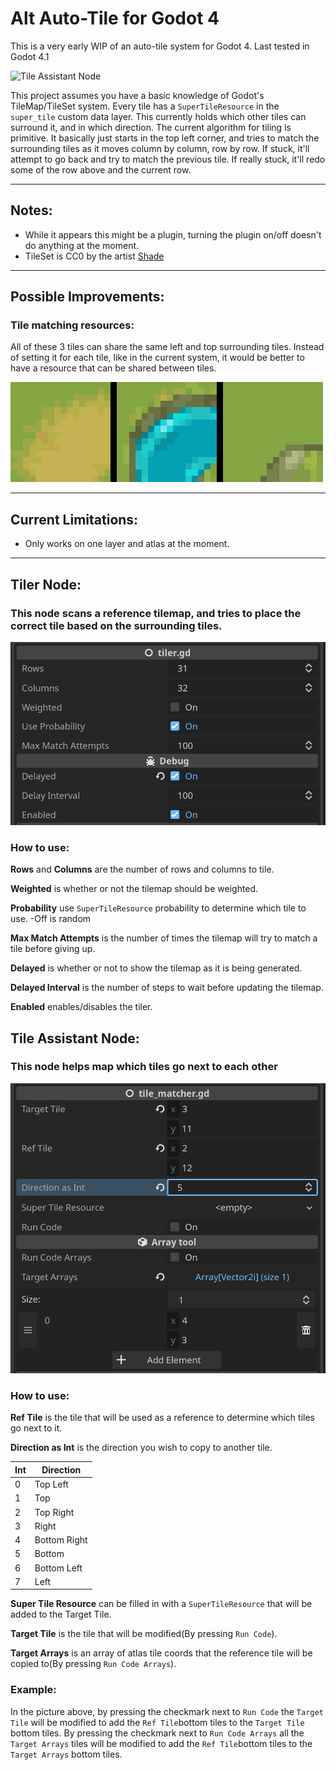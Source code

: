 ﻿# Alt Auto-Tile for Godot 4

This is a very early WIP of an auto-tile system for Godot 4.
Last tested in Godot 4.1

![Tile Assistant Node](./Docs/Images/Preview1.gif)

This project assumes you have a basic knowledge of Godot's TileMap/TileSet system.
Every tile has a `SuperTileResource` in the `super_tile` custom data layer.
This currently holds which other tiles can surround it, and in which direction.
The current algorithm for tiling is primitive.
It basically just starts in the top left corner,
and tries to match the surrounding tiles as it moves column by column, row by row.
If stuck, it'll attempt to go back and try to match the previous tile.
If really stuck, it'll redo some of the row above and the current row.

---

## Notes:

* While it appears this might be a plugin,
turning the plugin on/off doesn't do anything at the moment.
* TileSet is CC0 by the artist [Shade](https://merchant-shade.itch.io/16x16-puny-world)

---

## Possible Improvements:

### Tile matching resources:

All of these 3 tiles can share the same left and top surrounding tiles.
Instead of setting it for each tile, like in the current system, 
it would be better to have a resource that can be shared between tiles.

![Tile Assistant Node](./Docs/Images/MatchingTLCorner.png)

---

## Current Limitations:

* Only works on one layer and atlas at the moment.

---

## Tiler Node:

### This node scans a reference tilemap, and tries to place the correct tile based on the surrounding tiles.

![Tile Assistant Node](./Docs/Images/Tiler.png)

### How to use:

**Rows** and **Columns** are the number of rows and columns to tile.

**Weighted** is whether or not the tilemap should be weighted.

**Probability** use `SuperTileResource` probability to determine which tile to use.
 -Off is random

**Max Match Attempts** is the number of times the tilemap will try to match a tile before giving up.

**Delayed** is whether or not to show the tilemap as it is being generated.

**Delayed Interval** is the number of steps to wait before updating the tilemap.

**Enabled** enables/disables the tiler.

## Tile Assistant Node:

### This node helps map which tiles go next to each other

![Tile Assistant Node](./Docs/Images/TileAssistantPanel.png)

### How to use:

**Ref Tile** is the tile that will be used as a reference to determine which tiles go next to it.

**Direction as Int** is the direction you wish to copy to another tile.


| Int | Direction    |
|-----|--------------|
| 0   | Top Left     |
| 1   | Top          |
| 2   | Top Right    |
| 3   | Right        |
| 4   | Bottom Right |
| 5   | Bottom       |
| 6   | Bottom Left  |
| 7   | Left         |

**Super Tile Resource** can be filled in with a `SuperTileResource` that will be added to the Target Tile.

**Target Tile** is the tile that will be modified(By pressing `Run Code`).

**Target Arrays** is an array of atlas tile coords that the reference tile will be copied to(By pressing `Run Code Arrays`).

### Example:

In the picture above, by pressing the checkmark next to `Run Code` the `Target Tile` will be modified to add the `Ref Tile`bottom tiles to the `Target Tile` bottom tiles.
By pressing the checkmark next to `Run Code Arrays` all the `Target Arrays` tiles will be modified to add the `Ref Tile`bottom tiles to the `Target Arrays` bottom tiles.

